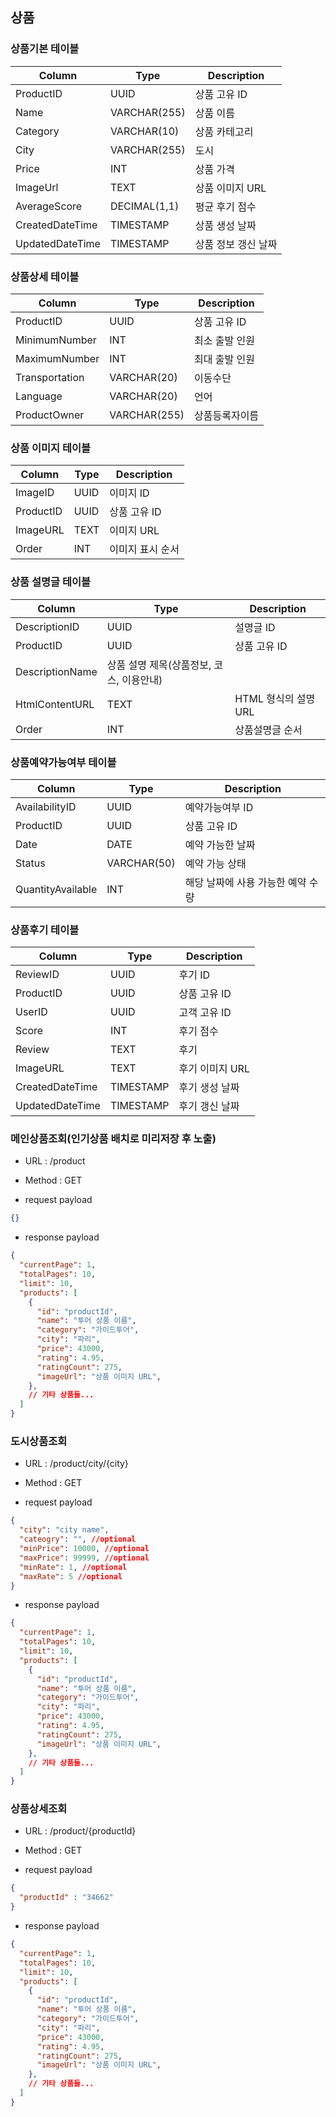 ## 상품

### 상품기본 테이블
|Column|Type|Description|
|------|------|------------|
|ProductID|UUID|상품 고유 ID|
|Name|VARCHAR(255)|상품 이름|
|Category|VARCHAR(10)|상품 카테고리|
|City|VARCHAR(255)|도시|
|Price|INT|상품 가격|
|ImageUrl|TEXT|상품 이미지 URL|
|AverageScore|DECIMAL(1,1)|평균 후기 점수|
|CreatedDateTime|TIMESTAMP|상품 생성 날짜|
|UpdatedDateTime|TIMESTAMP|상품 정보 갱신 날짜|

### 상품상세 테이블
|Column|Type|Description|
|------|------|------------|
|ProductID|UUID|상품 고유 ID|
|MinimumNumber|INT|최소 출발 인원|
|MaximumNumber|INT|최대 출발 인원|
|Transportation|VARCHAR(20)|이동수단|
|Language|VARCHAR(20)|언어|
|ProductOwner|VARCHAR(255)|상품등록자이름|

### 상품 이미지 테이블
|Column|Type|Description|
|------|------|------------|
|ImageID|UUID|이미지 ID|
|ProductID|UUID|상품 고유 ID|
|ImageURL|TEXT|이미지 URL|
|Order|INT|이미지 표시 순서|

### 상품 설명글 테이블
|Column|Type|Description|
|------|------|------------|
|DescriptionID|UUID|설명글 ID|
|ProductID|UUID|상품 고유 ID|
|DescriptionName|상품 설명 제목(상품정보, 코스, 이용안내)|
|HtmlContentURL|TEXT|HTML 형식의 설명 URL|
|Order|INT|상품설명글 순서|

### 상품예약가능여부 테이블
|Column|Type|Description|
|------|------|------------|
|AvailabilityID|UUID|예약가능여부 ID|
|ProductID|UUID|상품 고유 ID|
|Date|DATE|예약 가능한 날짜
|Status|VARCHAR(50)|예약 가능 상태|
|QuantityAvailable|INT|해당 날짜에 사용 가능한 예약 수량|

### 상품후기 테이블
|Column|Type|Description|
|------|------|------------|
|ReviewID|UUID|후기 ID|
|ProductID|UUID|상품 고유 ID|
|UserID|UUID|고객 고유 ID|
|Score|INT|후기 점수|
|Review|TEXT|후기|
|ImageURL|TEXT|후기 이미지 URL|
|CreatedDateTime|TIMESTAMP|후기 생성 날짜|
|UpdatedDateTime|TIMESTAMP|후기 갱신 날짜|


### 메인상품조회(인기상품 배치로 미리저장 후 노출)
 - URL : /product
 - Method : GET

 - request payload
```json
{}   
```

 - response payload
```json
{
  "currentPage": 1,
  "totalPages": 10,
  "limit": 10,
  "products": [
    {
      "id": "productId",
      "name": "투어 상품 이름",
      "category": "가이드투어",
      "city": "파리",
      "price": 43000,
      "rating": 4.95,
      "ratingCount": 275,
      "imageUrl": "상품 이미지 URL",
    },
    // 기타 상품들...
  ]
}  
```

### 도시상품조회
 - URL : /product/city/{city}
 - Method : GET

 - request payload
```json
{
  "city": "city name",
  "cateogry": "", //optional
  "minPrice": 10000, //optional
  "maxPrice": 99999, //optional
  "minRate": 1, //optional
  "maxRate": 5 //optional
}   
```

 - response payload
```json
{
  "currentPage": 1,
  "totalPages": 10,
  "limit": 10,
  "products": [
    {
      "id": "productId",
      "name": "투어 상품 이름",
      "category": "가이드투어",
      "city": "파리",
      "price": 43000,
      "rating": 4.95,
      "ratingCount": 275,
      "imageUrl": "상품 이미지 URL",
    },
    // 기타 상품들...
  ]
}  
```

### 상품상세조회
 - URL : /product/{productId}
 - Method : GET

 - request payload
```json
{
  "productId" : "34662"
}   
```

 - response payload
```json
{
  "currentPage": 1,
  "totalPages": 10,
  "limit": 10,
  "products": [
    {
      "id": "productId",
      "name": "투어 상품 이름",
      "category": "가이드투어",
      "city": "파리",
      "price": 43000,
      "rating": 4.95,
      "ratingCount": 275,
      "imageUrl": "상품 이미지 URL",
    },
    // 기타 상품들...
  ]
}  
```